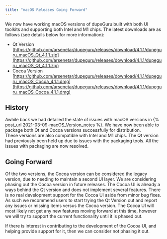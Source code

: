 ```yaml
---
title: "macOS Releases Going Forward"
---
```

We now have working macOS versions of dupeGuru built with both UI toolkits and supporting both 
Intel and M1 chips.  The latest downloads are as follows (see details below for more information):
- Qt Version [https://github.com/arsenetar/dupeguru/releases/download/4.1.1/dupeguru_macOS_Qt_4.1.1.zip](https://github.com/arsenetar/dupeguru/releases/download/4.1.1/dupeguru_macOS_Qt_4.1.1.zip)
- Cocoa Version [https://github.com/arsenetar/dupeguru/releases/download/4.1.1/dupeguru_macOS_Cocoa_4.1.1.dmg](https://github.com/arsenetar/dupeguru/releases/download/4.1.1/dupeguru_macOS_Cocoa_4.1.1.dmg)

## History
Awhile back we had detailed the state of issues with macOS versions in {% post_url 2021-03-09-macOS_Version_notes %}.  We have now been able to package both Qt and Cocoa versions successfully for distribution.  
These versions are also compatible with Intel and M1 chips.  The Qt version had previously 
been held up due to issues with the packaging tools.  All the issues with packaging are now
resolved.

## Going Forward
Of the two versions, the Cocoa version can be considered the legacy version, due to needing 
to maintain a second UI layer.  We are considering phasing out the Cocoa version in future 
releases.  The Cocoa UI is already a ways behind the Qt version and does not implement several 
features.  There is no real development support for the Cocoa UI aside from minor bug fixes. 
As such we recommend users to start trying the Qt Version out and report any issues or missing 
items versus the Cocoa version.  The Cocoa UI will most likely not get any new features moving 
forward at this time, however we will try to support the current functionality until it is phased
out.

If there is interest in contributing to the development of the Cocoa UI, and helping provide support
for it, then we can consider not phasing it out.
